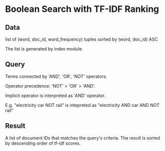 # Boolean Search with TF-IDF Ranking

## Data

list of (word, doc_id, word_frequency) tuples sorted by (word, doc_id) ASC

The list is generated by index module.

## Query

Terms connected by 'AND', 'OR', 'NOT' operators.

Operator precedence: 'NOT' > 'OR' > 'AND'.

Implicit operator is interpreted as 'AND' operator.

E.g. "electricity car NOT rail" is intepreted as "electricity AND car AND NOT rail"

## Result

A list of document IDs that matches the query's criteria. The result is sorted by descending order of tf-idf scores.
